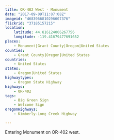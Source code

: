 ```yaml
---
title: OR-402 West - Monument
date: "2017-09-09T11:07:08Z"
imageid: "4683966810296607376"
flickrid: "37185157215"
location:
    latitude: 44.816124006267756
    longitude: -119.41679477691652
places:
    - Monument|Grant County|Oregon|United States
counties:
    - Grant County|Oregon|United States
countries:
    - United States
states:
    - Oregon|United States
highwaytypes:
    - Oregon State Highway
highways:
    - OR-402
tags:
    - Big Green Sign
    - Welcome Sign
oregonHighways:
    - Kimberly-Long Creek Highway

---
```

Entering Monument on OR-402 west.